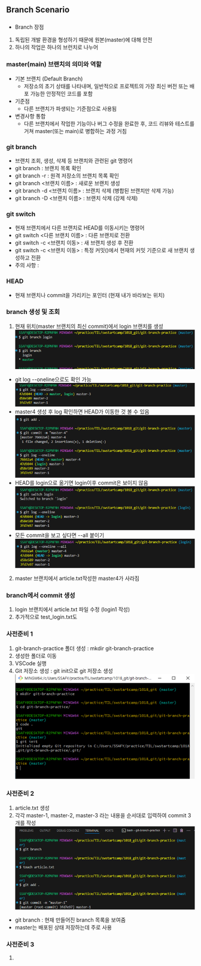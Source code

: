 ## Branch Scenario

###
- Branch 장점
1. 독립된 개발 환경을 형성하기 때문에 원본(master)에 대해 안전
2. 하나의 작업은 하나의 브런치로 나누어 

### master(main) 브랜치의 의미와 역할
- 기본 브랜치 (Default Branch)
  - 저장소의 초기 상태를 나타내며, 일반적으로 프로젝트의 가장 최신 버전 또는 배포 가능한 안정적인 코드를 포함
- 기준점
  - 다른 브랜치가 파생되는 기준점으로 사용됨
- 변경사항 통합
  - 다른 브랜치에서 작업한 기능이나 버그 수정을 완료한 후, 코드 리뷰와 테스트를 거쳐 master(또는 main)로 병합하는 과정 거침

### git branch
- 브랜치 조회, 생성, 삭제 등 브랜치와 관련된 git 명령어
- git branch : 브랜치 목록 확인
- git branch -r : 원격 저장소의 브랜치 목록 확인
- git branch <브랜치 이름> : 새로운 브랜치 생성
- git branch -d <브랜치 이름> : 브랜치 삭제 (병합된 브랜치만 삭제 가능)
- git branch -D <브랜치 이름> : 브랜치 삭제 (강제 삭제)

### git switch
- 현재 브랜치에서 다른 브랜치로 HEAD를 이동시키는 명령어
- git switch <다른 브랜치 이름> : 다른 브랜치로 전환
- git switch -c <브랜치 이동> : 새 브랜치 생성 후 전환
- git switch -c <브랜치 이동> <existing-branch-name> : 특정 커밋(<existing-branch-name>)에서 현재의 커밋 기준으로 새 브랜치 생성하고 전환 
- 주의 사항 : 

### HEAD
- 현재 브랜치나 commit을 가리키는 포인터 (현재 내가 바라보는 위치)

### branch 생성 및 조회
1. 현재 위치(master 브랜치의 최신 commit)에서 login 브랜치를 생성
![alt text](image-2.png)
- git log --oneline으로도 확인 가능
![alt text](image-3.png)
- master4 생성 후 log 확인하면 HEAD가 이동한 것 볼 수 있음
![alt text](image-4.png)
- HEAD를 login으로 옮기면 login이후 commit은 보이지 않음
![alt text](image-5.png)
- 모든 commit을 보고 싶다면 --all 붙이기
![alt text](image-6.png)
2. master 브랜치에서 article.txt작성한 master4가 사라짐

### branch에서 commit 생성
1. login 브랜치에서 article.txt 파일 수정 (login1 작성)
2. 추가적으로 test_login.txt도 

### 사전준비 1
1. git-branch-practice 폴더 생성 : mkdir git-branch-practice
2. 생성한 폴더로 이동
3. VSCode 실행
4. Git 저장소 생성 : git init으로 git 저장소 생성
![alt text](image.png)

### 사전준비 2
1. article.txt 생성
2. 각각 master-1, master-2, master-3 라는 내용을 순서대로 입력하여 commit 3개를 작성
![alt text](image-1.png)
- git branch : 현재 만들어진 branch 목록을 보여줌
- master는 배포된 상태 저장하는데 주로 사용

### 사전준비 3
1. 